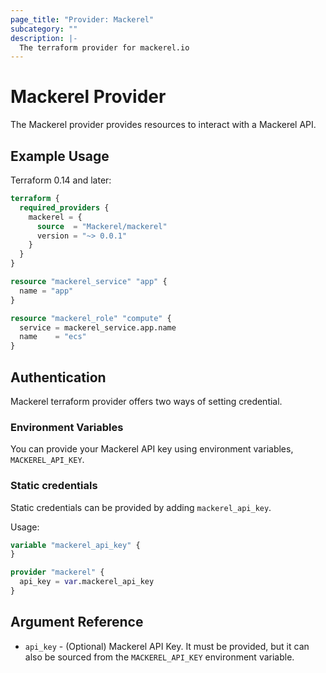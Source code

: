 ```yaml
---
page_title: "Provider: Mackerel"
subcategory: ""
description: |-
  The terraform provider for mackerel.io
---
```


# Mackerel Provider

The Mackerel provider provides resources to interact with a Mackerel API.

## Example Usage

Terraform 0.14 and later:

```terraform
terraform {
  required_providers {
    mackerel = {
      source  = "Mackerel/mackerel"
      version = "~> 0.0.1"
    }
  }
}

resource "mackerel_service" "app" {
  name = "app"
}

resource "mackerel_role" "compute" {
  service = mackerel_service.app.name
  name    = "ecs"
}
```

## Authentication

Mackerel terraform provider offers two ways of setting credential.

### Environment Variables

You can provide your Mackerel API key using environment variables, `MACKEREL_API_KEY`.

### Static credentials

Static credentials can be provided by adding `mackerel_api_key`.

Usage:

```terraform
variable "mackerel_api_key" {
}

provider "mackerel" {
  api_key = var.mackerel_api_key
}
```

## Argument Reference

* `api_key` - (Optional) Mackerel API Key. It must be provided, but it can also be sourced from the `MACKEREL_API_KEY` environment variable.
